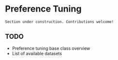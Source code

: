# Preference Tuning

```{attention}
Section under construction. Contributions welcome!
```

## TODO

- Preference tuning base class overview
- List of available datasets

